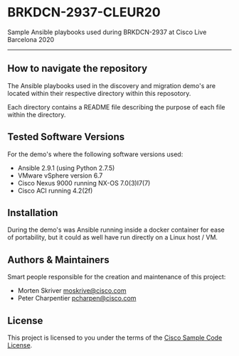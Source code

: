 # BRKDCN-2937-CLEUR20

Sample Ansible playbooks used during BRKDCN-2937 at Cisco Live Barcelona 2020

---

## How to navigate the repository

The Ansible playbooks used in the discovery and migration demo's are located within their respective directory within this reposotory.

Each directory contains a README file describing the purpose of each file within the directory.

## Tested Software Versions

For the demo's where the following software versions used:

* Ansible 2.9.1 (using Python 2.7.5)
* VMware vSphere version 6.7
* Cisco Nexus 9000 running NX-OS 7.0(3)I7(7)
* Cisco ACI running 4.2(2f)

## Installation

During the demo's was Ansible running inside a docker container for ease of portability, but it could as well have run directly on a Linux host / VM.

## Authors & Maintainers

Smart people responsible for the creation and maintenance of this project:

* Morten Skriver <moskrive@cisco.com>
* Peter Charpentier <pcharpen@cisco.com>

## License

This project is licensed to you under the terms of the [Cisco Sample
Code License](./LICENSE).
